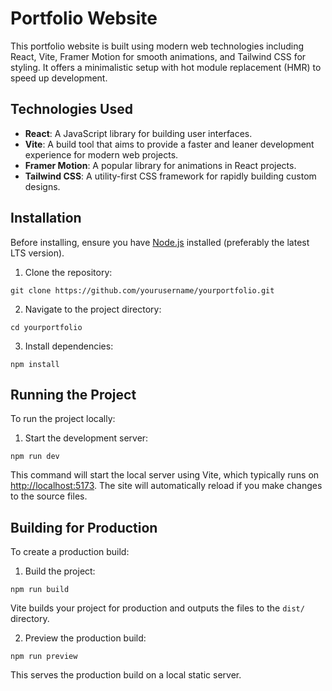 # Portfolio Website

This portfolio website is built using modern web technologies including React, Vite, Framer Motion for smooth animations, and Tailwind CSS for styling. It offers a minimalistic setup with hot module replacement (HMR) to speed up development.

## Technologies Used

- **React**: A JavaScript library for building user interfaces.
- **Vite**: A build tool that aims to provide a faster and leaner development experience for modern web projects.
- **Framer Motion**: A popular library for animations in React projects.
- **Tailwind CSS**: A utility-first CSS framework for rapidly building custom designs.

## Installation

Before installing, ensure you have [Node.js](https://nodejs.org/) installed (preferably the latest LTS version).

1. Clone the repository:
```   
git clone https://github.com/yourusername/yourportfolio.git
```
2. Navigate to the project directory:
```   
cd yourportfolio
```
3. Install dependencies:
```   
npm install
```
## Running the Project

To run the project locally:

1. Start the development server:
```   
npm run dev
```
This command will start the local server using Vite, which typically runs on [http://localhost:5173](http://localhost:5173). The site will automatically reload if you make changes to the source files.

## Building for Production

To create a production build:

1. Build the project:
```   
npm run build
```

Vite builds your project for production and outputs the files to the `dist/` directory.

2. Preview the production build:
```   
npm run preview
```
This serves the production build on a local static server.

